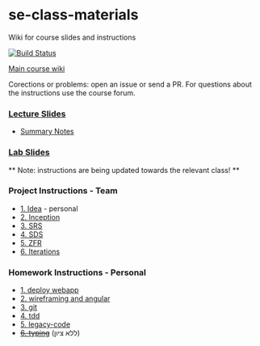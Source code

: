 # se-class-materials
Wiki for course slides and instructions 

[![Build Status](https://travis-ci.com/jce-il/se-class-materials.svg?token=A32fEPgKUvjwnDqzT4qn&branch=master)](https://travis-ci.com/jce-il/se-class-materials)

[Main course wiki](https://github.com/jce-il/se-class/wiki)

Corections or problems: open an issue or send a PR. For questions about the instructions use the course forum.

### [Lecture Slides](lecture/)
- [Summary Notes](https://github.com/jce-il/se-class-materials/tree/master/notes)

### [Lab Slides](lab/)

** Note: instructions are being updated towards the relevant class! **

### Project Instructions - Team
  - [1. Idea](docs/team/proj1-idea.md) - personal
  - [2. Inception](docs/team/proj2-inception.md)
  - [3. SRS](docs/team/proj3-srs.md)
  - [4. SDS](docs/team/proj4-sds.md)
  - [5. ZFR](docs/team/proj5-zfr.md)
  - [6. Iterations](docs/team/proj6-iterations.md)

### Homework Instructions - Personal
  - [1. deploy webapp](docs/personal/hw1-deploy-webapp.md)
  - [2. wireframing and angular](docs/personal/hw2-wireframing-angular.md)
  - [3. git](docs/personal/hw3-git.md)
  - [4. tdd](docs/personal/hw4-tdd.md)
  - [5. legacy-code](docs/personal/hw5-legacy.md)
  - ~~[6. typing](docs/personal/hw6-typing.md)~~ (ללא ציון) 

<object data="/blob/master/invitation.pdf" type="application/pdf" width="100%" height="100%">
